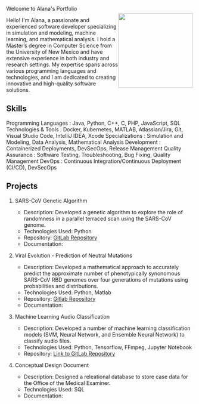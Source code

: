 
<img src="https://achigbrow.github.io/img/LaurenCheriePhotography___-12.jpg" width="200" align="left" style="float: right" hspce="35" vspace="35">




Welcome to Alana's Portfolio

Hello! I'm Alana, a passionate and experienced software developer specializing in simulation and modeling, machine learning, and mathematical analysis. I hold a Master’s degree in Computer Science from the University of New Mexico and have extensive experience in both industry and research settings. My expertise spans across various programming languages and technologies, and I am dedicated to creating innovative and high-quality software solutions.













## Skills
Programming Languages
: Java, Python, C++, C, PHP, JavaScript, SQL
Technologies & Tools
: Docker, Kubernetes, MATLAB, Atlassian/Jira, Git, Visual Studio Code, IntelliJ IDEA, Xcode
Specializations
: Simulation and Modeling, Data Analysis, Mathematical Analysis
Development
: Containerized Deployments, DevSecOps, Release Management
Quality Assurance
: Software Testing, Troubleshooting, Bug Fixing, Quality Management
DevOps
: Continuous Integration/Continuous Deployment (CI/CD), DevSecOps

## Projects
1. SARS-CoV Genetic Algorithm

    -  Description: Developed a genetic algorithm to explore the role of randomness in a parallel terraced scan using the SARS-CoV genome.
    -  Technologies Used: Python
    -  Repository: [GitLab Repository](https://github.com/JStewart28/CS523-project3-GA)
    -  Documentation: 

2. Viral Evolution - Prediction of Neutral Mutations

    -  Description: Developed a mathematical approach to accurately predict the approximate number of phenotypically synonomous SARS-CoV RBD genomes over four generations of mutations using probabilities and distributions.
    -  Technologies Used: Python, Matlab
    -  Repository: [Gitlab Repository](https://github.com/achigbrow/CAS-523-Proj-2)
    -  Documentation: 

3. Machine Learning Audio Classification
    -  Description: Developed a number of machine learning classification models (SVM, Neural Network, and Ensemble Neural Network) to classify audio files.
    -  Technologies Used: Python, Tensorflow, FFmpeg, Jupyter Notebook
    -  Repository: [Link to GitLab Repository](https://github.com/achigbrow/CS529_Project3/tree/main)

4. Conceptual Design Document

    -  Description: Designed a releational database to store case data for the Office of the Medical Examiner.
    -  Technologies Used: SQL
    -  Documentation:

